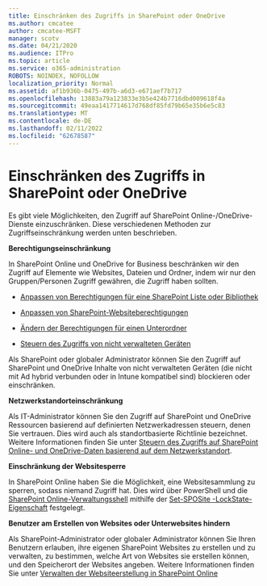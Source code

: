 ```yaml
---
title: Einschränken des Zugriffs in SharePoint oder OneDrive
ms.author: cmcatee
author: cmcatee-MSFT
manager: scotv
ms.date: 04/21/2020
ms.audience: ITPro
ms.topic: article
ms.service: o365-administration
ROBOTS: NOINDEX, NOFOLLOW
localization_priority: Normal
ms.assetid: af1b936b-0475-497b-a6d3-e671aef7b717
ms.openlocfilehash: 13883a79a123833e3b5e424b7716dbd009618f4a
ms.sourcegitcommit: 49eaa1417714617d768df85fd79b65e35b6e5c83
ms.translationtype: MT
ms.contentlocale: de-DE
ms.lasthandoff: 02/11/2022
ms.locfileid: "62678587"
---
```

# <a name="restrict-access-in-sharepoint-or-onedrive"></a>Einschränken des Zugriffs in SharePoint oder OneDrive

Es gibt viele Möglichkeiten, den Zugriff auf SharePoint Online-/OneDrive-Dienste einzuschränken. Diese verschiedenen Methoden zur Zugriffseinschränkung werden unten beschrieben. 

**Berechtigungseinschränkung**

In SharePoint Online und OneDrive for Business beschränken wir den Zugriff auf Elemente wie Websites, Dateien und Ordner, indem wir nur den Gruppen/Personen Zugriff gewähren, die Zugriff haben sollten.

- [Anpassen von Berechtigungen für eine SharePoint Liste oder Bibliothek](https://support.office.com/article/Customize-permissions-for-a-SharePoint-list-or-library-02d770f3-59eb-4910-a608-5f84cc297782)

- [Anpassen von SharePoint-Websiteberechtigungen](https://docs.microsoft.com/sharepoint/customize-sharepoint-site-permissions)

- [Ändern der Berechtigungen für einen Unterordner](https://support.office.com/article/Change-the-permissions-on-a-subfolder-5427BD7C-F20A-4F75-8CF2-5359DD45A1A6)

- [Steuern des Zugriffs von nicht verwalteten Geräten](https://docs.microsoft.com/sharepoint/control-access-from-unmanaged-devices)

Als SharePoint oder globaler Administrator können Sie den Zugriff auf SharePoint und OneDrive Inhalte von nicht verwalteten Geräten (die nicht mit Ad hybrid verbunden oder in Intune kompatibel sind) blockieren oder einschränken.

**Netzwerkstandorteinschränkung**

Als IT-Administrator können Sie den Zugriff auf SharePoint und OneDrive Ressourcen basierend auf definierten Netzwerkadressen steuern, denen Sie vertrauen. Dies wird auch als standortbasierte Richtlinie bezeichnet. Weitere Informationen finden Sie unter [Steuern des Zugriffs auf SharePoint Online- und OneDrive-Daten basierend auf dem Netzwerkstandort](https://docs.microsoft.com/sharepoint/control-access-based-on-network-location).

**Einschränkung der Websitesperre** 

In SharePoint Online haben Sie die Möglichkeit, eine Websitesammlung zu sperren, sodass niemand Zugriff hat. Dies wird über PowerShell und die [SharePoint Online-Verwaltungsshell](https://docs.microsoft.com/powershell/sharepoint/sharepoint-online/connect-sharepoint-online?view=sharepoint-ps&preserve-view=true) mithilfe der [Set-SPOSite -LockState-Eigenschaft](https://docs.microsoft.com/powershell/module/sharepoint-online/set-sposite?view=sharepoint-ps&preserve-view=true) festgelegt.

**Benutzer am Erstellen von Websites oder Unterwebsites hindern**

Als SharePoint-Administrator oder globaler Administrator können Sie Ihren Benutzern erlauben, ihre eigenen SharePoint Websites zu erstellen und zu verwalten, zu bestimmen, welche Art von Websites sie erstellen können, und den Speicherort der Websites angeben. Weitere Informationen finden Sie unter [Verwalten der Websiteerstellung in SharePoint Online](https://docs.microsoft.com/sharepoint/manage-site-creation)
